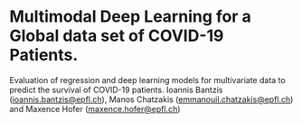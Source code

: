 # Multimodal Deep Learning for a Global data set of COVID-19 Patients.
Evaluation of regression and deep learning models for multivariate data to predict the survival of COVID-19 patients.
Ioannis Bantzis (ioannis.bantzis@epfl.ch), Manos Chatzakis (emmanouil.chatzakis@epfl.ch) and Maxence Hofer (maxence.hofer@epfl.ch)
